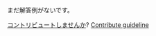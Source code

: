 
まだ解答例がないです。

[コントリビュートしませんか](https://github.com/BFEdev/BFE.dev-solutions/blob/main/problem/decimal-addition_ja.md)?  [Contribute guideline](https://github.com/BFEdev/BFE.dev-solutions#how-to-contribute)

